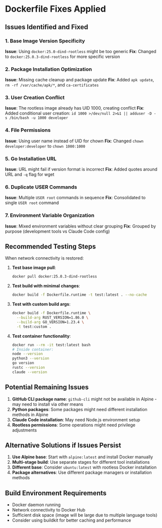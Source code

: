 # Dockerfile Fixes Applied

## Issues Identified and Fixed

### 1. Base Image Version Specificity
**Issue**: Using `docker:25.0-dind-rootless` might be too generic
**Fix**: Changed to `docker:25.0.3-dind-rootless` for more specific version

### 2. Package Installation Optimization
**Issue**: Missing cache cleanup and package update
**Fix**: Added `apk update`, `rm -rf /var/cache/apk/*`, and `ca-certificates`

### 3. User Creation Conflict
**Issue**: The rootless image already has UID 1000, creating conflict
**Fix**: Added conditional user creation: `id 1000 >/dev/null 2>&1 || adduser -D -s /bin/bash -u 1000 developer`

### 4. File Permissions
**Issue**: Using user name instead of UID for chown
**Fix**: Changed `chown developer:developer` to `chown 1000:1000`

### 5. Go Installation URL
**Issue**: URL might fail if version format is incorrect
**Fix**: Added quotes around URL and `-q` flag for wget

### 6. Duplicate USER Commands
**Issue**: Multiple `USER root` commands in sequence
**Fix**: Consolidated to single `USER root` command

### 7. Environment Variable Organization
**Issue**: Mixed environment variables without clear grouping
**Fix**: Grouped by purpose (development tools vs Claude Code config)

## Recommended Testing Steps

When network connectivity is restored:

1. **Test base image pull**:
   ```bash
   docker pull docker:25.0.3-dind-rootless
   ```

2. **Test build with minimal changes**:
   ```bash
   docker build -f Dockerfile.runtime -t test:latest . --no-cache
   ```

3. **Test with custom build args**:
   ```bash
   docker build -f Dockerfile.runtime \
     --build-arg RUST_VERSION=1.86.0 \
     --build-arg GO_VERSION=1.23.4 \
     -t test:custom .
   ```

4. **Test container functionality**:
   ```bash
   docker run --rm -it test:latest bash
   # Inside container:
   node --version
   python3 --version
   go version
   rustc --version
   claude --version
   ```

## Potential Remaining Issues

1. **GitHub CLI package name**: `github-cli` might not be available in Alpine - may need to install via other means
2. **Python packages**: Some packages might need different installation methods in Alpine
3. **Claude Code installation**: May need Node.js environment setup
4. **Rootless permissions**: Some operations might need privilege adjustments

## Alternative Solutions if Issues Persist

1. **Use Alpine base**: Start with `alpine:latest` and install Docker manually
2. **Multi-stage build**: Use separate stages for different tool installations
3. **Different base**: Consider `ubuntu:latest` with rootless Docker installation
4. **Package alternatives**: Use different package managers or installation methods

## Build Environment Requirements

- Docker daemon running
- Network connectivity to Docker Hub
- Sufficient disk space (image will be large due to multiple language tools)
- Consider using buildkit for better caching and performance